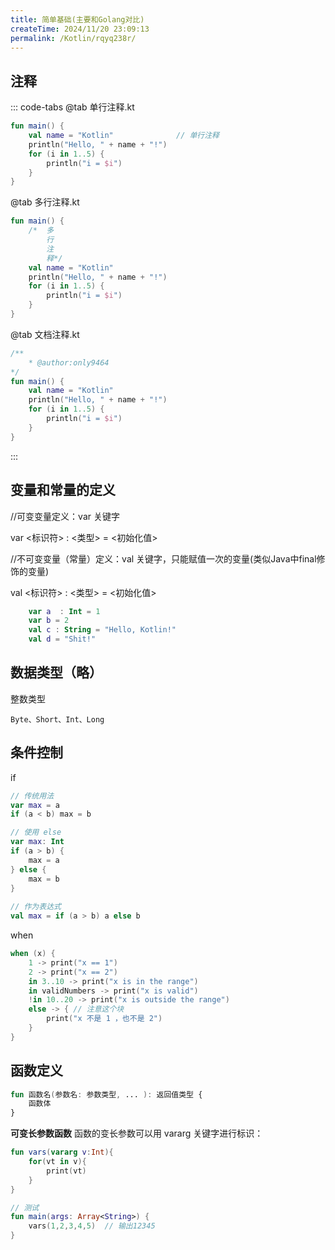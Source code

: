 ```yaml
---
title: 简单基础(主要和Golang对比)
createTime: 2024/11/20 23:09:13
permalink: /Kotlin/rqyq238r/
---
```



##  注释

::: code-tabs
@tab 单行注释.kt
```kotlin
fun main() {
    val name = "Kotlin"              // 单行注释
    println("Hello, " + name + "!")
    for (i in 1..5) {
        println("i = $i")
    }
}


```

@tab 多行注释.kt
```kotlin
fun main() {
    /*  多
        行
        注
        释*/
    val name = "Kotlin"
    println("Hello, " + name + "!")
    for (i in 1..5) {
        println("i = $i")
    }
}

```
@tab 文档注释.kt
```kotlin
/**
    * @author:only9464
*/
fun main() {
    val name = "Kotlin"
    println("Hello, " + name + "!")
    for (i in 1..5) {
        println("i = $i")
    }
}

```
:::

## 变量和常量的定义

<!-- ```markdown -->
//可变变量定义：var 关键字

var <标识符> : <类型> = <初始化值>

//不可变变量（常量）定义：val 关键字，只能赋值一次的变量(类似Java中final修饰的变量)

val <标识符> : <类型> = <初始化值>
<!-- ``` -->
```kotlin
    var a  : Int = 1
    var b = 2
    val c : String = "Hello, Kotlin!"
    val d = "Shit!"
```


## 数据类型（略）
整数类型
```
Byte、Short、Int、Long
```
## 条件控制
if
```kotlin
// 传统用法
var max = a 
if (a < b) max = b

// 使用 else 
var max: Int
if (a > b) {
    max = a
} else {
    max = b
}
 
// 作为表达式
val max = if (a > b) a else b

```


when
```kotlin
when (x) {
    1 -> print("x == 1")
    2 -> print("x == 2")
    in 3..10 -> print("x is in the range")
    in validNumbers -> print("x is valid")
    !in 10..20 -> print("x is outside the range")
    else -> { // 注意这个块
        print("x 不是 1 ，也不是 2")
    }
}

```

## 函数定义
```kotlin
fun 函数名(参数名: 参数类型, ... ): 返回值类型 {
    函数体
}
```
**可变长参数函数**
函数的变长参数可以用 vararg 关键字进行标识：
```kotlin
fun vars(vararg v:Int){
    for(vt in v){
        print(vt)
    }
}

// 测试
fun main(args: Array<String>) {
    vars(1,2,3,4,5)  // 输出12345
}
```
